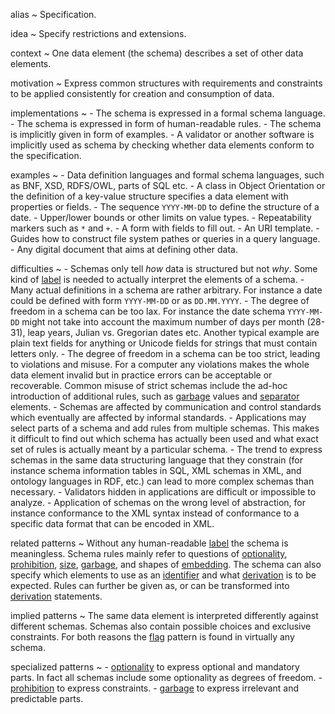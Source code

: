 alias
  ~ Specification.

idea
  ~ Specify restrictions and extensions.

context
  ~ One data element (the schema) describes a set of other data
    elements.

motivation
  ~ Express common structures with requirements and constraints to be
    applied consistently for creation and consumption of data.

implementations
  ~ -   The schema is expressed in a formal schema language.
    -   The schema is expressed in form of human-readable rules.
    -   The schema is implicitly given in form of examples.
    -   A validator or another software is implicitly used as schema by
        checking whether data elements conform to the specification.

examples
  ~ -   Data definition languages and formal schema languages, such as
        BNF, XSD, RDFS/OWL, parts of SQL etc.
    -   A class in Object Orientation or the definition of a key-value
        structure specifies a data element with properties or fields.
    -   The sequence `YYYY-MM-DD` to define the structure of a date.
    -   Upper/lower bounds or other limits on value types.
    -   Repeatability markers such as `*` and `+`.
    -   A form with fields to fill out.
    -   An URI template.
    -   Guides how to construct file system pathes or queries in a query
        language.
    -   Any digital document that aims at defining other data.

difficulties
  ~ -   Schemas only tell *how* data is structured but not *why*. Some
        kind of [label]() is needed to actually interpret the elements
        of a schema.
    -   Many actual definitions in a schema are rather arbitrary. For
        instance a date could be defined with form `YYYY-MM-DD` or as
        `DD.MM.YYYY`.
    -   The degree of freedom in a schema can be too lax. For instance
        the date schema `YYYY-MM-DD` might not take into account the
        maximum number of days per month (28-31), leap years, Julian vs.
        Gregorian dates etc. Another typical example are plain text
        fields for anything or Unicode fields for strings that must
        contain letters only.
    -   The degree of freedom in a schema can be too strict, leading to
        violations and misuse. For a computer any violations makes the
        whole data element invalid but in practice errors can be
        acceptable or recoverable. Common misuse of strict schemas
        include the ad-hoc introduction of additional rules, such as
        [garbage]() values and [separator]() elements.
    -   Schemas are affected by communication and control standards
        which eventually are affected by informal standards.
    -   Applications may select parts of a schema and add rules from
        multiple schemas. This makes it difficult to find out which
        schema has actually been used and what exact set of rules is
        actually meant by a particular schema.
    -   The trend to express schemas in the same data structuring
        language that they constrain (for instance schema information
        tables in SQL, XML schemas in XML, and ontology languages in
        RDF, etc.) can lead to more complex schemas than necessary.
    -   Validators hidden in applications are difficult or impossible to
        analyze.
    -   Application of schemas on the wrong level of abstraction, for
        instance conformance to the XML syntax instead of conformance to
        a specific data format that can be encoded in XML.

related patterns
  ~ Without any human-readable [label]() the schema is meaningless.
    Schema rules mainly refer to questions of [optionality](),
    [prohibition](), [size](), [garbage](), and shapes of [embedding]().
    The schema can also specify which elements to use as an
    [identifier]() and what [derivation]() is to be expected. Rules can
    further be given as, or can be transformed into [derivation]()
    statements.

implied patterns
  ~ The same data element is interpreted differently against different
    schemas. Schemas also contain possible choices and exclusive
    constraints. For both reasons the [flag]() pattern is found in
    virtually any schema.

specialized patterns
  ~ -   [optionality]() to express optional and mandatory parts. In fact
        all schemas include some optionality as degrees of freedom.
    -   [prohibition]() to express constraints.
    -   [garbage]() to express irrelevant and predictable parts.


